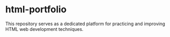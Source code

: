 # html-portfolio
This repository serves as a dedicated platform for practicing and improving HTML web development techniques.
